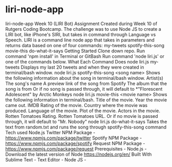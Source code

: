 # liri-node-app
liri-node-app  Week 10 (LIRI Bot) Assignment  Created during Week 10 of Rutgers Coding Bootcamp. The challenge was to use Node JS to create a LIRI bot, like iPhone's SIRI, but takes in command through Language vs Speech. LIRI is a command line node app that takes in parameters and returns data based on one of four commands:  my-tweets  spotify-this-song  movie-this  do-what-it-says  Getting Started  Clone down repo. Run command 'npm install' in Terminal or GitBash Run command 'node liri.js' or one of the commands below. What Each Command Does  node liri.js my-tweets Displays my last 20 tweets and when they were created in terminal/bash window. node liri.js spotify-this-song &lt;song name> Shows the following information about the song in terminal/bash window.  Artist(s) The song's name A preview link of the song from Spotify The album that the song is from Or if no song is passed through, it will default to *"Florescent Adolescent" by Arctic Monkeys  node liri.js movie-this &lt;movie name> Shows the following information in terminal/bash.  Title of the movie. Year the movie came out. IMDB Rating of the movie. Country where the movie was produced. Language of the movie. Plot of the movie. Actors in the movie. Rotten Tomatoes Rating. Rotten Tomatoes URL. Or if no movie is passed through, it will default to "Mr. Nobody"  node liri.js do-what-it-says Takes the text from random.txt and runs the song through spotify-this-song command Tech used  Node.js Twitter NPM Package - https://www.npmjs.com/package/twitter Spotify NPM Package - https://www.npmjs.com/package/spotify Request NPM Package - https://www.npmjs.com/package/request Prerequisites  - Node.js - Download the latest version of Node https://nodejs.org/en/ Built With  Sublime Text - Text Editor  - Node JS -
